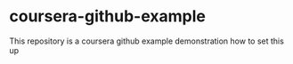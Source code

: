# coursera-github-example
This repository is a coursera github example demonstration how to set this up

